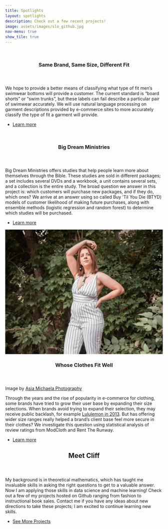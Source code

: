 ```yaml
---
title: Spotlights
layout: spotlights
description: Check out a few recent projects!
image: assets/images/slo_github.jpg
nav-menu: true
show_tile: true
---
```


<!-- Main -->
<div id="main">

<!-- One 
<section id="one">
	<div class="inner">
		<header class="major">
			<h2>Sed amet aliquam</h2>
		</header>
		<p>Nullam et orci eu lorem consequat tincidunt vivamus et sagittis magna sed nunc rhoncus condimentum sem. In efficitur ligula tate urna. Maecenas massa vel lacinia pellentesque lorem ipsum dolor. Nullam et orci eu lorem consequat tincidunt. Vivamus et sagittis libero. Nullam et orci eu lorem consequat tincidunt vivamus et sagittis magna sed nunc rhoncus condimentum sem. In efficitur ligula tate urna.</p>
	</div>
</section> -->

<!-- Two -->
<section id="two" class="spotlights">
	<section>
		<a href="https://github.com/CliffordBridges/same-size-same-brand-different-fit" class="image">
			<img src="assets/images/pic08.jpg" alt="" data-position="center center" />
		</a>
		<div class="content">
			<div class="inner">
				<header class="major">
					<h3>Same Brand, Same Size, Different Fit</h3>
				</header>
				<p>We hope to provide a better means of classifying what type of fit men’s swimwear bottoms will provide a customer. The current standard is “board shorts” or “swim trunks”, but these labels can fail describe a particular pair of swimwear accurately. We will use natural language processing on garment descriptions provided by e-commerce sites to more accurately classify the type of fit a garment will provide.</p>
				<ul class="actions">
					<li><a href="https://github.com/CliffordBridges/same-size-same-brand-different-fit" class="button">Learn more</a></li>
				</ul>
			</div>
		</div>
	</section>
	<section>
		<a href="https://github.com/CliffordBridges/big-dream-ministries" class="image">
			<img src="assets/images/pic09.jpg" alt="" data-position="top center" />
		</a>
		<div class="content">
			<div class="inner">
				<header class="major">
					<h3>Big Dream Ministries</h3>
				</header>
				<p>Big Dream Ministries offers studies that help people learn more about themselves through the Bible. These studies are sold in different packages; a set includes several DVDs and a workbook, a unit contains several sets, and a collection is the entire study. The broad question we answer in this project is: which customers will purchase new packages, and if they do, which ones? We arrive at an answer using so called Buy ‘Til You Die (BTYD) models of customer likelihood of making future purchases, along with ensemble methods (logistic regression and random forest) to determine which studies will be purchased.</p>
				<ul class="actions">
					<li><a href="https://github.com/CliffordBridges/big-dream-ministries" class="button">Learn more</a></li>
				</ul>
			</div>
		</div>
	</section>
	<section>
		<a href="https://github.com/CliffordBridges/Whose-Clothes-Fit-Well" class="image">
			<img src="assets/images/krystal_jumpsuit_github.jpg" alt="" data-position="25% 25%" />
		</a>
		<div class="content">
			<div class="inner">
				<header class="major">
					<h3>Whose Clothes Fit Well</h3>
				</header>
				Image by <a href="https://www.facebook.com/asiamichaelaphotography/">Asia Michaela Photography</a>
				<p>Through the years and the rise of popularity in e-commerce for clothing, some brands have tried to grow their user base by expanding their size selections. When brands avoid trying to expand their selection, they may receive public backlash, for example <a href="https://www.huffingtonpost.ca/2013/11/06/lululemon-chip-wilson-womens-bodies_n_4228113.html">Lululemon in 2013</a>. But has offering wider size ranges really helped a brand’s client base feel more secure in their clothes? We investigate this question using statistical analysis of review ratings from ModCloth and Rent The Runway.</p>
				<ul class="actions">
					<li><a href="https://github.com/CliffordBridges/Whose-Clothes-Fit-Well" class="button">Learn more</a></li>
				</ul>
			</div>
		</div>
	</section>
</section>

<!-- Three -->
<section id="three">
	<div class="inner">
		<header class="major">
			<h2>Meet Cliff</h2>
		</header>
		<p>My background is in theoretical mathematics, which has taught me invaluable skills in asking the right questions to get to a valuable answer. Now I am applying those skills in data science and machine learning! Check out a few of my projects hosted on Github ranging from fashion to instructional book sales. Contact me if you have any ideas about new directions to take these projects; I am excited to continue learning new skills.</p>
		<ul class="actions">
			<li><a href="all_repos.html" class="button next">See More Projects</a></li>
		</ul>
	</div>
</section>

</div>
